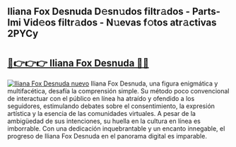 ## Iliana Fox Desnuda D𝚎sn𝚞dos filtr𝚊dos - Parts-Imi Vid𝚎os filtr𝚊dos - N𝚞evas f𝚘tos atr𝚊ctivas 2PYCy

# <h2><a href="http://mbbbqj.tromn.icu/?c=Iliana+Fox+Desnuda">🔗👉👉👉 Iliana Fox Desnuda 🔗🔗</a></h2>

[![Iliana Fox Desnuda nuevo](https://i.imgur.com/pEAQMta.gif)](http://mbbbqj.tromn.icu/?c=Iliana+Fox+Desnuda)
Iliana Fox Desnuda, una figura enigmática y multifacética, desafía la comprensión simple. Su método poco convencional de interactuar con el público en línea ha atraído y ofendido a los seguidores, estimulando debates sobre el consentimiento, la expresión artística y la esencia de las comunidades virtuales. A pesar de la ambigüedad de sus intenciones, su huella en la cultura en línea es imborrable. Con una dedicación inquebrantable y un encanto innegable, el progreso de Iliana Fox Desnuda en el panorama digital es imparable.
